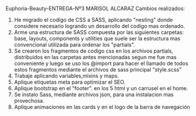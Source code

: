 Euphoria-Beauty-ENTREGA-Nº3
MARISOL ALCARAZ 
Cambios realizados:

1) He migrado el codigo de CSS a SASS, aplicando "nesting" donde considere necesario logrando un desarrollo del codigo mas ordenado.
2) Arme una estructura de SASS compuesta por las siguientes carpetas: base, layouts, components y utilities que suele ser la estructura mas convencional utilizada para ordenar los "partials".
3) Se crearon los fragmentos de codigo css en los archivos partials, distribuidos en las carpetas antes mencionadas segun me fue mas conveniente y luego se uso los @import para hacer el llamado de todos estos fragmentos mediante el archivos de sass principal "style.scss"
4) Trabaje aplicando variables,mixins y maps.
5) Aplique etiquetas meta para optimizar el SEO.
6) Aplique bootstrap en el "footer". en los 5 html y un carrusel en el home.
7) Se instalo Sass, mediante archivos json, para una instalacion mas provechosa.
8) Aplique animaciones en las cards y en el logo de la barra de navegación 
